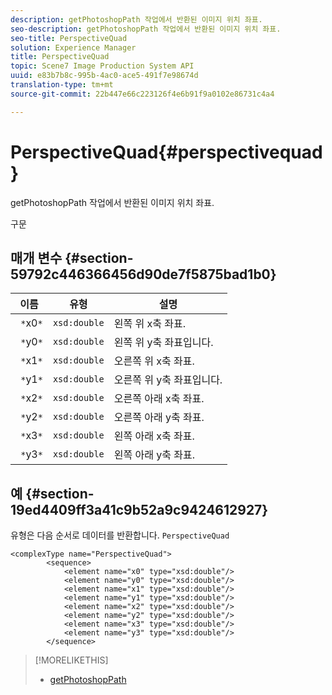 ```yaml
---
description: getPhotoshopPath 작업에서 반환된 이미지 위치 좌표.
seo-description: getPhotoshopPath 작업에서 반환된 이미지 위치 좌표.
seo-title: PerspectiveQuad
solution: Experience Manager
title: PerspectiveQuad
topic: Scene7 Image Production System API
uuid: e83b7b8c-995b-4ac0-ace5-491f7e98674d
translation-type: tm+mt
source-git-commit: 22b447e66c223126f4e6b91f9a0102e86731c4a4

---
```



# PerspectiveQuad{#perspectivequad}

getPhotoshopPath 작업에서 반환된 이미지 위치 좌표.

구문

## 매개 변수 {#section-59792c446366456d90de7f5875bad1b0}

| 이름 | 유형 | 설명 |
|---|---|---|
| ` *`x0`*` | `xsd:double` | 왼쪽 위 x축 좌표. |
| ` *`y0`*` | `xsd:double` | 왼쪽 위 y축 좌표입니다. |
| ` *`x1`*` | `xsd:double` | 오른쪽 위 x축 좌표. |
| ` *`y1`*` | `xsd:double` | 오른쪽 위 y축 좌표입니다. |
| ` *`x2`*` | `xsd:double` | 오른쪽 아래 x축 좌표. |
| ` *`y2`*` | `xsd:double` | 오른쪽 아래 y축 좌표. |
| ` *`x3`*` | `xsd:double` | 왼쪽 아래 x축 좌표. |
| ` *`y3`*` | `xsd:double` | 왼쪽 아래 y축 좌표. |

## 예 {#section-19ed4409ff3a41c9b52a9c9424612927}

유형은 다음 순서로 데이터를 반환합니다. `PerspectiveQuad`

```
<complexType name="PerspectiveQuad">
        <sequence>
            <element name="x0" type="xsd:double"/>
            <element name="y0" type="xsd:double"/>
            <element name="x1" type="xsd:double"/>
            <element name="y1" type="xsd:double"/>
            <element name="x2" type="xsd:double"/>
            <element name="y2" type="xsd:double"/>
            <element name="x3" type="xsd:double"/>
            <element name="y3" type="xsd:double"/>
        </sequence>
```

>[!MORELIKETHIS]
>
>* [getPhotoshopPath](../../operations/c-operations-intro/c-methods/r-get-photoshop-path.md#reference-545f902f84194951ac04e947fdc803b9)


